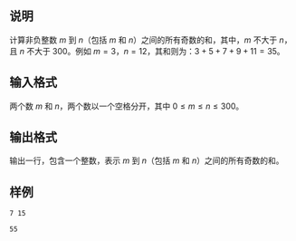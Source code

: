 <h2>说明</h2>

计算非负整数 $m$ 到 $n$（包括 $m$ 和 $n$）之间的所有奇数的和，其中，$m$ 不大于 $n$，且 $n$ 不大于 $300$。例如 $m=3$，$n=12$，其和则为：$3+5+7+9+11=35$。
<h2>输入格式</h2>

两个数 $m$ 和 $n$，两个数以一个空格分开，其中 $0≤m≤n≤300$。

<h2>输出格式</h2>

输出一行，包含一个整数，表示 $m$ 到 $n$（包括 $m$ 和 $n$）之间的所有奇数的和。

<h2>样例</h2>
<pre><code class="language-input1">7 15</code></pre><pre><code class="language-output1">55</code></pre>
